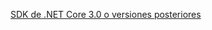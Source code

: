 [SDK de .NET Core 3.0 o versiones posteriores](https://dotnet.microsoft.com/download/dotnet-core/3.0)
